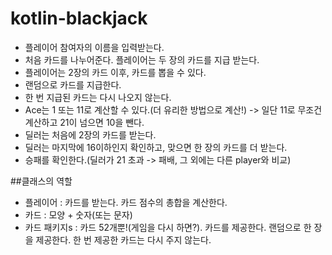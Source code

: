 # kotlin-blackjack
- 플레이어 참여자의 이름을 입력받는다.
- 처음 카드를 나누어준다. 플레이어는 두 장의 카드를 지급 받는다.
- 플레이어는 2장의 카드 이후, 카드를 뽑을 수 있다.
- 랜덤으로 카드를 지급한다.
- 한 번 지급된 카드는 다시 나오지 않는다.
- Ace는 1 또는 11로 계산할 수 있다.(더 유리한 방법으로 계산!) -> 일단 11로 무조건 계산하고 21이 넘으면 10을 뺀다.
- 딜러는 처음에 2장의 카드를 받는다.
- 딜러는 마지막에 16이하인지 확인하고, 맞으면 한 장의 카드를 더 받는다.
- 승패를 확인한다.(딜러가 21 초과 -> 패배, 그 외에는 다른 player와 비교)

##클래스의 역할  
 - 플레이어 : 카드를 받는다. 카드 점수의 총합을 계산한다.
 - 카드 : 모양 + 숫자(또는 문자)
 - 카드 패키지s : 카드 52개뿐!(게임을 다시 하면?). 카드를 제공한다. 랜덤으로 한 장을 제공한다. 한 번 제공한 카드는 다시 주지 않는다.
